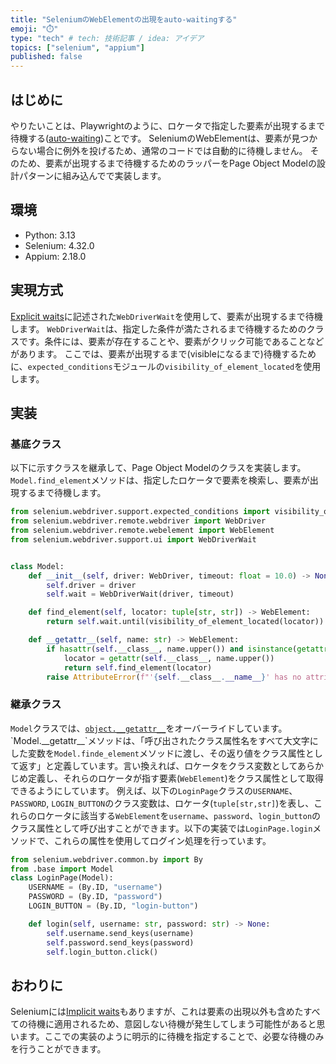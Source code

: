 ```yaml
---
title: "SeleniumのWebElementの出現をauto-waitingする"
emoji: "⏱️"
type: "tech" # tech: 技術記事 / idea: アイデア
topics: ["selenium", "appium"]
published: false
---
```


## はじめに

やりたいことは、Playwrightのように、ロケータで指定した要素が出現するまで待機する([auto-waiting](https://playwright.dev/docs/actionability))ことです。
SeleniumのWebElementは、要素が見つからない場合に例外を投げるため、通常のコードでは自動的に待機しません。
そのため、要素が出現するまで待機するためのラッパーをPage Object Modelの設計パターンに組み込んでで実装します。

## 環境

- Python: 3.13
- Selenium: 4.32.0
- Appium: 2.18.0

## 実現方式

[Explicit waits](https://www.selenium.dev/documentation/webdriver/waits/#explicit-waits)に記述された`WebDriverWait`を使用して、要素が出現するまで待機します。
`WebDriverWait`は、指定した条件が満たされるまで待機するためのクラスです。条件には、要素が存在することや、要素がクリック可能であることなどがあります。
ここでは、要素が出現するまで(visibleになるまで)待機するために、`expected_conditions`モジュールの`visibility_of_element_located`を使用します。

## 実装

### 基底クラス

以下に示すクラスを継承して、Page Object Modelのクラスを実装します。
`Model.find_element`メソッドは、指定したロケータで要素を検索し、要素が出現するまで待機します。

```python:base.py
from selenium.webdriver.support.expected_conditions import visibility_of_element_located,
from selenium.webdriver.remote.webdriver import WebDriver
from selenium.webdriver.remote.webelement import WebElement
from selenium.webdriver.support.ui import WebDriverWait


class Model:
    def __init__(self, driver: WebDriver, timeout: float = 10.0) -> None:
        self.driver = driver
        self.wait = WebDriverWait(driver, timeout)

    def find_element(self, locator: tuple[str, str]) -> WebElement:
        return self.wait.until(visibility_of_element_located(locator))

    def __getattr__(self, name: str) -> WebElement:
        if hasattr(self.__class__, name.upper()) and isinstance(getattr(self.__class__, name.upper()), tuple[str, str]):
            locator = getattr(self.__class__, name.upper())
            return self.find_element(locator)
        raise AttributeError(f"'{self.__class__.__name__}' has no attribute '{name}'")
```

### 継承クラス

`Model`クラスでは、[`object.__getattr__`](https://docs.python.org/ja/3.13/reference/datamodel.html#object.__getattr__)をオーバーライドしています。
`Model.__getattr__`メソッドは、「呼び出されたクラス属性名をすべて大文字にした変数を`Model.finde_element`メソッドに渡し、その返り値をクラス属性として返す」と定義しています。言い換えれば、ロケータをクラス変数としてあらかじめ定義し、それらのロケータが指す要素(`WebElement`)をクラス属性として取得できるようにしています。
例えば、以下の`LoginPage`クラスの`USERNAME`、`PASSWORD`, `LOGIN_BUTTON`のクラス変数は、ロケータ(`tuple[str,str]`)を表し、これらのロケータに該当する`WebElement`を`username`、`password`、`login_button`のクラス属性として呼び出すことができます。以下の実装では`LoginPage.login`メソッドで、これらの属性を使用してログイン処理を行っています。

```python:login_page.py
from selenium.webdriver.common.by import By
from .base import Model
class LoginPage(Model):
    USERNAME = (By.ID, "username")
    PASSWORD = (By.ID, "password")
    LOGIN_BUTTON = (By.ID, "login-button")

    def login(self, username: str, password: str) -> None:
        self.username.send_keys(username)
        self.password.send_keys(password)
        self.login_button.click()
```

## おわりに

Seleniumには[Implicit waits](https://www.selenium.dev/documentation/webdriver/waits/#implicit-waits)もありますが、これは要素の出現以外も含めたすべての待機に適用されるため、意図しない待機が発生してしまう可能性があると思います。ここでの実装のように明示的に待機を指定することで、必要な待機のみを行うことができます。

